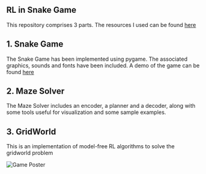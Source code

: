 RL in Snake Game 
----------
This repository comprises 3 parts. The resources I used can be found [here](https://www.notion.so/SOC-Snake-AI-Project-471ff57983a24f749ca0ec08df8c9472)
## 1. Snake Game
The Snake Game has been implemented using pygame. The associated graphics, sounds and fonts have been included.
A demo of the game can be found [here](https://drive.google.com/drive/folders/1CTkxnkQnRemGd09Aj9upi3X7SBlZLHA-?usp=sharing)
## 2. Maze Solver
The Maze Solver includes an encoder, a planner and a decoder, along with some tools useful for visualization and some sample examples.
## 3. GridWorld
This is an implementation of model-free RL algorithms to solve the gridworld problem

![Game Poster](https://handsontek.net/images/Teams/Snake/hero.png)
